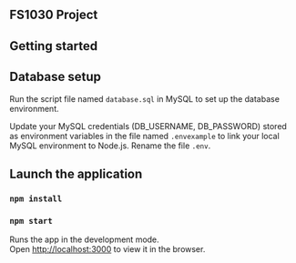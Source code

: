 ## FS1030 Project

## Getting started

## Database setup

Run the script file named  ``database.sql`` in MySQL to set up the database environment.

Update your MySQL credentials (DB_USERNAME, DB_PASSWORD) stored as environment variables in the file named ``.envexample``  to link your local MySQL environment to Node.js. Rename the file ``.env``.

## Launch the application

### `npm install`

### `npm start`

Runs the app in the development mode.<br>
Open [http://localhost:3000](http://localhost:3000) to view it in the browser.









